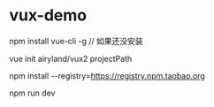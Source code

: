 # vux-demo
npm install vue-cli -g // 如果还没安装

vue init airyland/vux2 projectPath

npm install --registry=https://registry.npm.taobao.org

npm run dev
